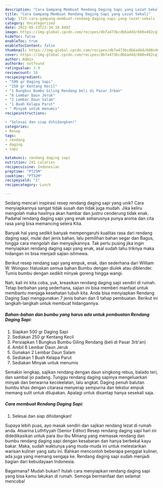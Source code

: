 ```yaml
---
description: "Cara Gampang Membuat Rendang Daging Sapi yang Lezat Sekali"
title: "Cara Gampang Membuat Rendang Daging Sapi yang Lezat Sekali"
slug: 1725-cara-gampang-membuat-rendang-daging-sapi-yang-lezat-sekali
category: Uncategorized
date: 2022-05-23T22:34:18.849Z
image: https://img-global.cpcdn.com/recipes/db7a473bcdb6ad4d/680x482cq70/rendang-daging-sapi-foto-resep-utama.jpg
hideToc: false
enableToc: true
enableTocContent: false
thumbnail: https://img-global.cpcdn.com/recipes/db7a473bcdb6ad4d/680x482cq70/rendang-daging-sapi-foto-resep-utama.jpg
cover: https://img-global.cpcdn.com/recipes/db7a473bcdb6ad4d/680x482cq70/rendang-daging-sapi-foto-resep-utama.jpg
author: Admin
authorAv: notfound
ratingvalue: 3.9
reviewcount: 18
recipeingredient:
- "500 gr Daging Sapi"
- "250 gr Kentang Kecil"
- "1 Bungkus Bumbu Giling Rendang beli di Pasar 3rban"
- "6 Lembar Daun Jeruk"
- "2 Lembar Daun Salam"
- "1 Buah Kelapa Parut"
- " Minyak untuk menumis"
recipeinstructions:

- "Selesai dan siap dihidangkan!"
categories:
- Resep
tags:
- rendang
- daging
- sapi

katakunci: rendang daging sapi 
nutrition: 241 calories
recipecuisine: Indonesian
preptime: "PT25M"
cooktime: "PT32M"
recipeyield: "1"
recipecategory: Lunch

---
```





Sedang mencari inspirasi resep rendang daging sapi yang unik? Cara menyiapkannya sangat tidak susah dan tidak juga mudah. Jika keliru mengolah maka hasilnya akan hambar dan justru cenderung tidak enak. Padahal rendang daging sapi yang enak seharusnya punya aroma dan cita rasa yang bisa memancing selera Kita.





Banyak hal yang sedikit banyak mempengaruhi kualitas rasa dari rendang daging sapi, mulai dari jenis bahan, lalu pemilihan bahan segar dan Bagus, hingga cara mengolah dan menyajikannya. Tak perlu pusing jika ingin menyiapkan rendang daging sapi yang enak,      asal sudah tahu triknya maka hidangan ini bisa menjadi sajian istimewa.














Berikut resep rendang sapi yang empuk, enak, dan sederhana dari William W. Wongso: Haluskan semua bahan Bumbu dengan diulek atau diblender. Tumis bumbu dengan sedikit minyak goreng hingga wangi.






Nah, kali ini kita coba, yuk, kreasikan rendang daging sapi sendiri di rumah. Tetap berbahan yang sederhana, sajian ini bisa memberi manfaat untuk membantu menjaga kesehatan tubuh kita. Anda bisa menyiapkan Rendang Daging Sapi menggunakan 7 jenis bahan dan 0 tahap pembuatan. Berikut ini langkah-langkah untuk membuat hidangannya.

<!--inarticleads1-->

##### Bahan-bahan dan bumbu yang harus ada untuk pembuatan Rendang Daging Sapi:

1. Siapkan 500 gr Daging Sapi
1. Sediakan 250 gr Kentang Kecil
1. Persiapkan 1 Bungkus Bumbu Giling Rendang (beli di Pasar 3rb&#39;an)
1. Ambil 6 Lembar Daun Jeruk
1. Gunakan 2 Lembar Daun Salam
1. Sediakan 1 Buah Kelapa Parut
1. Sediakan  Minyak untuk menumis


Semakin lengkap, sajikan rendang dengan daun singkong rebus, balado teri, dan sambal ijo padang. Tunggu rendang daging sapinya mengeluarkan minyak dan berwarna kecokelatan, lalu angkat. Daging penuh balutan bumbu khas dengan citarasa menyerap sempurna dan tekstur empuk memang sulit untuk dilupakan. Apalagi untuk disantap hanya sesekali saja. 

<!--inarticleads2-->

##### Cara membuat Rendang Daging Sapi:


1. Selesai dan siap dihidangkan!

Supaya lebih puas, ayo masak sendiri dan sajikan rendang lezat di rumah anda. Atsarina Luthfiyyah (Senior Editor) Resep rendang daging sapi hari ini didedikasikan untuk para ibu-ibu Minang yang memasak rendang dan bumbu rendang daging sapi dengan kesabaran dan hanya berbekal kayu bakar. Maka, sudah waktunya yang muda-muda ini untuk melestarikan warisan kuliner yang satu ini. Bahkan mencontoh beberapa penggiat kuliner, ada juga yang memang sengaja ke. Rendang daging sapi sudah menjadi bagian dari kebudayaan Indonesia. 

Bagaimana? Mudah bukan? Itulah cara menyiapkan rendang daging sapi yang bisa kamu lakukan di rumah. Semoga bermanfaat dan selamat mencoba!
